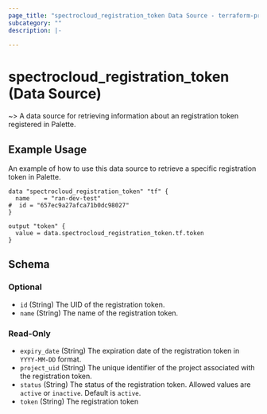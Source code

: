 ```yaml
---
page_title: "spectrocloud_registration_token Data Source - terraform-provider-spectrocloud"
subcategory: ""
description: |-
  
---
```


# spectrocloud_registration_token (Data Source)

  

~> A data source for retrieving information about an registration token registered in Palette.

## Example Usage


An example of how to use this data source to retrieve a specific registration token in Palette.

```hcl
data "spectrocloud_registration_token" "tf" {
  name    = "ran-dev-test"
#  id = "657ec9a27afca71b0dc98027"
}

output "token" {
  value = data.spectrocloud_registration_token.tf.token
}
```

<!-- schema generated by tfplugindocs -->
## Schema

### Optional

- `id` (String) The UID of the registration token.
- `name` (String) The name of the registration token.

### Read-Only

- `expiry_date` (String) The expiration date of the registration token in `YYYY-MM-DD` format.
- `project_uid` (String) The unique identifier of the project associated with the registration token.
- `status` (String) The status of the registration token. Allowed values are `active` or `inactive`. Default is `active`.
- `token` (String) The registration token
